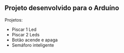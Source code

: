  ## Projeto desenvolvido para o Arduíno

Projetos:
- Piscar 1 Led
- Piscar 2 Leds
- Botão acende e apaga
- Semáforo inteligente 
